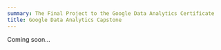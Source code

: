 ```yaml
---
summary: The Final Project to the Google Data Analytics Certificate
title: Google Data Analytics Capstone
---
```


Coming soon...